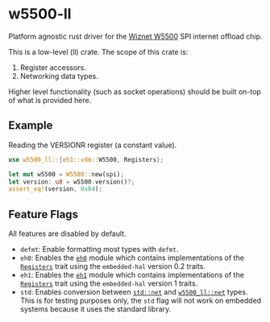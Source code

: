 # w5500-ll

Platform agnostic rust driver for the [Wiznet W5500] SPI internet offload
chip.

This is a low-level (ll) crate. The scope of this crate is:
1) Register accessors.
2) Networking data types.

Higher level functionality (such as socket operations) should be built
on-top of what is provided here.

## Example

Reading the VERSIONR register (a constant value).

```rust
use w5500_ll::{eh1::vdm::W5500, Registers};

let mut w5500 = W5500::new(spi);
let version: u8 = w5500.version()?;
assert_eq!(version, 0x04);
```

## Feature Flags

All features are disabled by default.

* `defmt`: Enable formatting most types with `defmt`.
* `eh0`: Enables the [`eh0`] module which contains
  implementations of the [`Registers`] trait
  using the `embedded-hal` version 0.2 traits.
* `eh1`: Enables the [`eh1`] module which contains
  implementations of the [`Registers`] trait
  using the `embedded-hal` version 1 traits.
* `std`: Enables conversion between [`std::net`] and [`w5500_ll::net`] types.
  This is for testing purposes only, the `std` flag will not work on
  embedded systems because it uses the standard library.

[`std::net`]: https://doc.rust-lang.org/std/net/index.html
[Wiznet W5500]: https://www.wiznet.io/product-item/w5500/
[`eh0`]: https://docs.rs/w5500-ll/latest/w5500_ll/eh0/index.html
[`eh1`]: https://docs.rs/w5500-ll/latest/w5500_ll/eh1/index.html
[`Registers`]: https://docs.rs/w5500-ll/latest/w5500_ll/trait.Registers.html
[`w5500_ll::net`]: https://docs.rs/w5500-ll/latest/w5500_ll/net/index.html
